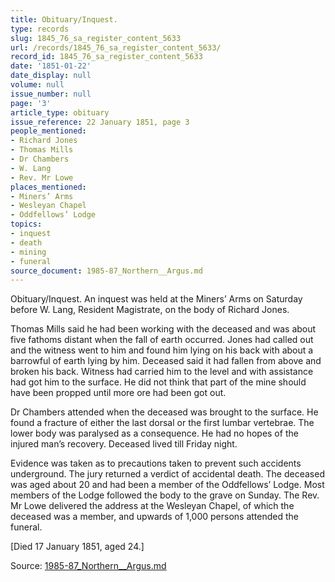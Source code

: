 ```yaml
---
title: Obituary/Inquest.
type: records
slug: 1845_76_sa_register_content_5633
url: /records/1845_76_sa_register_content_5633/
record_id: 1845_76_sa_register_content_5633
date: '1851-01-22'
date_display: null
volume: null
issue_number: null
page: '3'
article_type: obituary
issue_reference: 22 January 1851, page 3
people_mentioned:
- Richard Jones
- Thomas Mills
- Dr Chambers
- W. Lang
- Rev. Mr Lowe
places_mentioned:
- Miners’ Arms
- Wesleyan Chapel
- Oddfellows’ Lodge
topics:
- inquest
- death
- mining
- funeral
source_document: 1985-87_Northern__Argus.md
---
```


Obituary/Inquest.  An inquest was held at the Miners’ Arms on Saturday before W. Lang, Resident Magistrate, on the body of Richard Jones.

Thomas Mills said he had been working with the deceased and was about five fathoms distant when the fall of earth occurred.  Jones had called out and the witness went to him and found him lying on his back with about a barrowful of earth lying by him.  Deceased said it had fallen from above and broken his back.  Witness had carried him to the level and with assistance had got him to the surface.  He did not think that part of the mine should have been propped until more ore had been got out.

Dr Chambers attended when the deceased was brought to the surface.  He found a fracture of either the last dorsal or the first lumbar vertebrae.  The lower body was paralysed as a consequence.  He had no hopes of the injured man’s recovery.  Deceased lived till Friday night.

Evidence was taken as to precautions taken to prevent such accidents underground.  The jury returned a verdict of accidental death.  The deceased was aged about 20 and had been a member of the Oddfellows’ Lodge.  Most members of the Lodge followed the body to the grave on Sunday.  The Rev. Mr Lowe delivered the address at the Wesleyan Chapel, of which the deceased was a member, and upwards of 1,000 persons attended the funeral.

[Died 17 January 1851, aged 24.]

Source: [1985-87_Northern__Argus.md](/downloads/markdown/1985-87_Northern__Argus.md)
